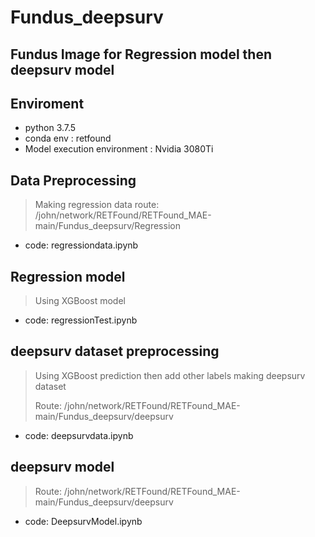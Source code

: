 # Fundus_deepsurv
## Fundus Image for Regression model then deepsurv model
>
## Enviroment
* python 3.7.5 
* conda env : retfound
* Model execution environment : Nvidia 3080Ti

## Data Preprocessing
> Making regression data route: /john/network/RETFound/RETFound_MAE-main/Fundus_deepsurv/Regression
* code: regressiondata.ipynb

## Regression model
> Using XGBoost model
* code: regressionTest.ipynb

## deepsurv dataset preprocessing
> Using XGBoost prediction then add other labels making deepsurv dataset
> 
> Route: /john/network/RETFound/RETFound_MAE-main/Fundus_deepsurv/deepsurv
* code: deepsurvdata.ipynb

## deepsurv model
> Route: /john/network/RETFound/RETFound_MAE-main/Fundus_deepsurv/deepsurv
* code: DeepsurvModel.ipynb
